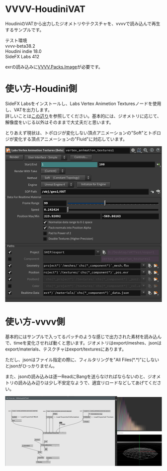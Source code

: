 # VVVV-HoudiniVAT

HoudiniのVATから出力したジオメトリやテクスチャを、vvvvで読み込んで再生するサンプルです。  

テスト環境  
vvvv-beta38.2  
Houdini indie 18.0  
SideFX Labs 412  

exrの読み込みに[VVVV.Packs.Image](https://vvvv.org/contribution/vvvv.packs.image)が必要です。
# 使い方-Houdini側
SideFX Labsをインストールし、Labs Vertex Animetion Texturesノードを使用し、VATを出力します。  
詳しいことは[この辺り](https://houdinifx.jp/blog/vertex-animation-texture-%E3%81%AB%E3%81%A4%E3%81%84%E3%81%A6/)を参照してください。基本的には、ジオメトリに応じて、解像度をいじる以外はそのままで大丈夫だと思います。

とりあえず現状は、トポロジが変化しない頂点アニメーションの"Soft"とトポロジが変化する頂点アニメーションの"Fluid"に対応しています。  

![Houdini](img/houdinivat.png)

# 使い方-vvvv側
基本的にはサンプルで入ってるパッチのような感じで出力された素材を読み込んで、timeを変化させれば動くと思います。ジオメトリはexport/meshes、jsonはexport/materials、テスクチャはexport/texturesにあります。  

ただし、jsonはファイル指定の際に、フィルタリングを"All Files(\*.\*)"にしないとjsonがひっかりません。  

また、jsonの読み込みは逐一ReadにBangを送らなければならないのと、ジオメトリの読み込み辺りは少し不安定なようで、適宜リロードなどしてあげてください。

![パッチ](img/patch.png)